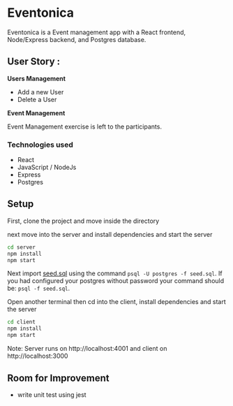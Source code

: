 # Eventonica

Eventonica is a Event management app with a React frontend, Node/Express backend, and Postgres database.

## User Story :

**Users Management**

- Add a new User
- Delete a User

**Event Management**

Event Management exercise is left to the participants.

### Technologies used

- React
- JavaScript / NodeJs
- Express
- Postgres

## Setup

First, clone the project and move inside the directory

next move into the server and install dependencies and start the server

```bash
cd server
npm install
npm start
```

Next import [seed.sql](./server/seed.sql) using the command `psql -U postgres -f seed.sql`. If you had configured your postgres without password your command should be: `psql -f seed.sql`.

Open another terminal then cd into the client, install dependencies and start the server

```bash
cd client
npm install
npm start
```

Note: Server runs on http://localhost:4001 and client on http://localhost:3000

## Room for Improvement

- write unit test using jest
